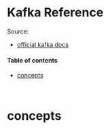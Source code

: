 # Kafka Reference

Source:
* [official kafka docs](https://kafka.apache.org/documentation/)

#### Table of contents

* [concepts](#concepts)

&nbsp;
# concepts
